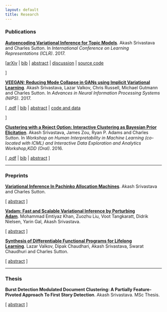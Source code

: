 ```yaml
---
layout: default
title: Research
---
```


### Publications
<p>
<a href="https://akashgit.github.io/autoencoding_vi_for_topic_models"><b>Autoencoding Variational Inference for Topic Models</b></a>.&nbsp;Akash Srivastava and Charles Sutton. In <i>International Conference on Learning Representations (ICLR)</i>.  2017.
</p>

<p>
   [<a href="https://arxiv.org/abs/1703.01488">arXiv</a>
	| <a href="javascript:toggle('bibsrivastava17lda', 'bib_link_srivastava17lda', 'bib')"  id="bib_link_srivastava17lda">bib</a>
	| <a href="javascript:toggle('abssrivastava17lda', 'abs_link_srivastava17lda', 'abstract')" id="abs_link_srivastava17lda">abstract</a>
	| <a href="https://openreview.net/forum?id=BybtVK9lg">discussion</a>
	| <a href="https://github.com/akashgit/autoencoding_vi_for_topic_models">source code</a>
   
 ]
</p>



<div id="divsrivastava17lda"></div>
<div style="display:none;" id="abssrivastava17lda"><div class="abstract">Topic models are one of the most popular methods for learning representations of text, but a major challenge is that any change to the topic model requires mathematically deriving a new inference algorithm. A promising approach to address this problem is autoencoding variational Bayes (AEVB), but it has proven diffi- cult to apply to topic models in practice. We present what is to our knowledge the first effective AEVB based inference method for latent Dirichlet allocation (LDA), which we call Autoencoded Variational Inference For Topic Model (AVITM). This model tackles the problems caused for AEVB by the Dirichlet prior and by component collapsing. We find that AVITM matches traditional methods in accuracy with much better inference time. Indeed, because of the inference network, we find that it is unnecessary to pay the computational cost of running variational optimization on test data. Because AVITM is black box, it is readily applied to new topic models. As a dramatic illustration of this, we present a new topic model called ProdLDA, that replaces the mixture model in LDA with a product of experts. By changing only one line of code from LDA, we find that ProdLDA yields much more interpretable topics, even if LDA is trained via collapsed Gibbs sampling.</div></div>

<div style="display:none;" id="bibsrivastava17lda"><pre class="bibtex">@inproceedings{srivastava17lda,
  author = {Srivastava, Akash and Sutton, Charles},
  booktitle = {International Conference on Learning Representations (ICLR)},
  title = {Autoencoding Variational Inference for Topic Models},
  year = {2017}
}
</pre></div>


	         


<p>
<a href="https://arxiv.org/abs/1705.07761"><b>VEEGAN: Reducing Mode Collapse in GANs using Implicit Variational Learning</b></a>.&nbsp;Akash Srivastava, Lazar Valkov, Chris Russell, Michael Gutmann and Charles Sutton.
	In <i>Advances in Neural Information Processing Systems (NIPS)</i>.  2017.

</p>

<p>
   [ <a href="https://arxiv.org/abs/1705.07761">.pdf</a>
	| <a href="javascript:toggle('bibsrivastava17veegan', 'bib_link_srivastava17veegan', 'bib')"  id="bib_link_srivastava17veegan">bib</a>
	| <a href="javascript:toggle('abssrivastava17veegan', 'abs_link_srivastava17veegan', 'abstract')" id="abs_link_srivastava17veegan">abstract</a>
	| <a href="https://akashgit.github.io/VEEGAN/">code and data</a>
   
   ]
</p>



<div id="divsrivastava17veegan"></div>
<div style="display:none;" id="abssrivastava17veegan"><div class="abstract">Deep generative models provide powerful tools for distributions over complicated manifolds, such as those of natural images. But many of these methods, including generative adversarial networks (GANs), can be difficult to train, in part because they are prone to mode collapse, which means that they characterize only a few modes of the true distribution. To address this, we introduce VEEGAN, which features a reconstructor network, reversing the action of the generator by mapping from data to noise. Our training objective retains the original asymptotic consistency guarantee of GANs, and can be interpreted as a novel autoencoder loss over the noise. In sharp contrast to a traditional autoencoder over data points, VEEGAN does not require specifying a loss function over the data, but rather only over the representations, which are standard normal by assumption. On an extensive set of synthetic and real world image datasets, VEEGAN indeed resists mode collapsing to a far greater extent than other recent GAN variants, and produces more realistic samples.</div></div>

<div style="display:none;" id="bibsrivastava17veegan"><pre class="bibtex">@inproceedings{srivastava17veegan,
  author = {Srivastava, Akash and Valkov, Lazar and Russell, Chris and Gutmann, Michael and Sutton, Charles},
  booktitle = {Advances in Neural Information Processing Systems (NIPS)},
  title = {VEEGAN: Reducing Mode Collapse in GANs using Implicit Variational Learning},
  year = {2017}
}
</pre></div>

<p>
<a href="http://arxiv.org/abs/1602.06886"><b>Clustering with a Reject Option: Interactive Clustering as Bayesian Prior Elicitation</b></a>.&nbsp;Akash Srivastava, James Zou, Ryan P. Adams and Charles Sutton.
	In <i>Workshop on Human Interpretability in Machine Learning (co-located with ICML) and Interactive Data Exploration and Analytics Workshop,KDD (Oral)</i>.  2016.

</p>

<p>
   [ <a href="http://arxiv.org/abs/1602.06886">.pdf</a>
	| <a href="javascript:toggle('bibarxiv:tinder2016', 'bib_link_arxiv:tinder2016', 'bib')"  id="bib_link_arxiv:tinder2016">bib</a>
	| <a href="javascript:toggle('abstinder2016', 'abs_link_tinder2016', 'abstract')" id="abs_link_tinder2016">abstract</a>
   ]
</p>



<div id="divtinder2016"></div>
<div style="display:none;" id="abstinder2016"><div class="abstract">A good clustering can help a data analyst to explore and understand a data set, 
but what constitutes a good clustering may depend on domain-specific and application
 specific criteria. These criteria can be difficult to formalize, even when it is easy 
for an analyst to know a good clustering when she sees one. We present a new approach 
to interactive clustering for data exploration, called TINDER, based on a particularly simple
feedback mechanism, in which an analyst can choose to reject individual clusters and 
request new ones. The new clusters should be different from previously rejected clusters
while still fitting the data well. We formalize this interaction in a novel Bayesian prior
elicitation framework. In each iteration, the prior is adapted to account for all the 
previous feedback, and a new clustering is then produced from the posterior distribution.
To achieve the computational efficiency necessary for an interactive setting, we propose 
an incremental optimization method over data minibatches using Lagrangian relaxation. 
Experiments demonstrate that TINDER can produce accurate and diverse clusterings.</div></div>

<div style="display:none;" id="bibarxiv:tinder2016"><pre class="bibtex">@inproceedings{arxiv:tinder2016,
  author = {Srivastava, Akash and Zou, James and Adams, Ryan P. and Sutton, Charles},
  booktitle = {Workshop on Human Interpretability in Machine Learning (co-located with ICML)},
  journal = {ArXiv e-prints},
  title = {Clustering with a Reject Option: Interactive Clustering as Bayesian Prior Elicitation},
  year = {2016}
}
</pre></div>

---
### Preprints


<p>
<a href="pam-naacl.pdf"><b>Variational Inference In Pachinko Allocation Machines</b></a>.&nbsp;Akash Srivastava and Charles Sutton.
</p>

<p>
   [ <a href="javascript:toggle('abspam2018', 'abs_link_pam2018', 'abstract')" id="abs_link_pam2018">abstract</a>
   ]
</p>

<div id="divpam2018"></div>
<div style="display:none;" id="abspam2018"><div class="abstract">The Pachinko Allocation Machine (PAM) is a deep topic model that allows representing rich correlation structures among topics by a directed acyclic graph over topics. Because of the flexibility of the model, however, approximate inference is very difficult. Perhaps for this reason, only a small number of potential PAM architectures have been explored in the literature. In this paper we present an efficient and flexible amortized variational inference method for PAM, using a deep inference network to parameterize the approximate posterior distribution in a manner similar to the variational autoencoder. Our inference method produces more coherent topics than state-of-art inference methods for PAM while being an order of magnitude faster, which allows exploration of a wider range of PAM architectures than have previously been studied.</div></div>


<p>
<a href="vadam-version.pdf"><b>Vadam: Fast and Scalable Variational Inference by Perturbing Adam</b></a>.&nbsp;Mohammad Emtiyaz Khan, Zuozhu Liu, Voot Tangkaratt, Didrik Nielsen, Yarin Gal, Akash Srivastava.
</p>

<p>
   [ <a href="javascript:toggle('absvadam2018', 'abs_link_vadam2018', 'abstract')" id="abs_link_vadam2018">abstract</a>
   ]
</p>

<div id="divvadam2018"></div>
<div style="display:none;" id="absvadam2018"><div class="abstract">Uncertainty computation in deep learning is essential, but variational inference methods are difficult to implement within existing deep-learning code-bases. We propose Vadam, a new method for mean-field variational inference that can be implemented within Adam by simply perturbing the network weights during gradient evaluations. The variance of the perturbation represents the weight uncertainty and is automatically obtained from the vector that adapts the learning rate. We derive Vadam using a novel natural-momentum method for mirror descent algorithms. Using Vadam, we are able to ``read-off'' uncertainty estimates while training with Adam. Vadam requires lower memory, computation, and implementation efforts than existing methods for VI, and our empirical experiments confirm these findings. Our experiments also suggest that the perturbation used in Vadam may be useful for exploration to avoid local sharp minima.</div></div>

<p>
<a href="https://arxiv.org/abs/1804.00218"><b>Synthesis of Differentiable Functional Programs for Lifelong Learning</b></a>.&nbsp;Lazar Valkov, Dipak Chaudhari, Akash Srivastava, Swarat Chaudhuri and Charles Sutton.
</p>

<p>
   [ <a href="javascript:toggle('absns2018', 'abs_link_ns2018', 'abstract')" id="abs_link_ns2018">abstract</a>
   ]
</p>

<div id="divns2018"></div>
<div style="display:none;" id="absns2018"><div class="abstract">We present a neurosymbolic approach to the lifelong learning
        of algorithmic tasks that mix perception and procedural
        reasoning. Reusing high-level concepts across domains and learning
        complex procedures are two key challenges in lifelong learning. We
        show that a combination of gradient-based learning and {symbolic
        program synthesis} can be a more effective response to these
        challenges than purely neural methods. Concretely, our approach,
        called Houdini, represents neural networks as strongly typed,
        end-to-end differentiable functional programs that use 
        symbolic higher-order combinators to compose a library of neural
        functions. Our learning algorithm consists of: (1) a program synthesizer
        that performs a type-directed search over programs in this language,
        and decides on the library functions that should be reused and the
        architectures that should be used to combine them; and (2) a neural
        module that trains synthesized programs using stochastic gradient
        descent. We evaluate our approach on three algorithmic tasks.
        Our experiments show that our type-directed search technique
        is able to significantly prune the search space of programs,
        and that the overall approach transfers high-level concepts
        more effectively than monolithic neural networks as well as
        traditional transfer learning.</div></div>
	
	
---
### Thesis
<p>
<b>Burst Detection Modulated Document Clustering: A Partially Feature-Pivoted Approach To First Story Detection</b>.&nbsp;Akash Srivastava.
	MSc Thesis.

</p>

<p>
   [ <a href="javascript:toggle('absfsd2018', 'abs_link_fsd2018', 'abstract')" id="abs_link_fsd2018">abstract</a>
   ]
</p>

<div id="divfsd2018"></div>
<div style="display:none;" id="absfsd2018"><div class="abstract">First Story Detection or FSD is one of the 5 tasks defined under the Topic Detection andTracking program with the purpose to identify the onset of a previously unseen event in
a stream of news stories. In this work, we report on the development and evaluation of
a feature-pivoted approach to this task. Our method uses the output of a burst detection
algorithm to modulate the traditional document clustering based approach to FSD.
For burst detection, we work exclusively with words in the input and use a 2 step
filtration routine that filters out all the words for which the cumulative term frequencies
or the Autocorrelation values of their corresponding signal representations are below
a pre-computed threshold. The output is then grouped into sets of words that have
similar burst patterns in time. A confidence score is generated for each set of words,
quantifying the chance of the set being the first story on the event that it relates to. In
the final step all the detected first stories are passed through a restricted clustering unit
that uses cosine similarity to cluster together stories that are on the same topic, hence
reducing false alarms. Our experiments show that the resultant FSD system performs
substantially better than the document-pivoted state-of-art baseline system.</div></div>
